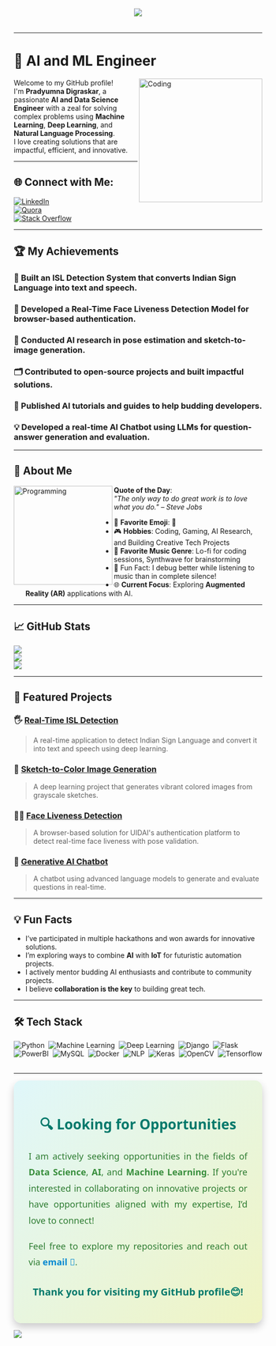 <h1 align="center">
    <img src="https://readme-typing-svg.herokuapp.com/?font=Righteous&size=35&center=true&vCenter=true&width=500&height=70&duration=4000&lines=Hi+There!+👋;+I'm+Pradyumna+Digraskar!;" />
</h1>

<p align="left"> <a href="https://twitter.com/" target="blank"><img src="https://img.shields.io/twitter/follow/?logo=twitter&style=for-the-badge" alt="" /></a> </p>

---

# 🌱 **AI and ML Engineer**  
<img align="right" alt="Coding" width="250" src="https://i.pinimg.com/originals/81/17/8b/81178b47a8598f0c81c4799f2cdd4057.gif">

Welcome to my GitHub profile!  
I'm **Pradyumna Digraskar**, a passionate **AI and Data Science Engineer** with a zeal for solving complex problems using **Machine Learning**, **Deep Learning**, and **Natural Language Processing**.  
I love creating solutions that are impactful, efficient, and innovative.

---

## 🌐 Connect with Me:

[![LinkedIn](https://img.shields.io/badge/LinkedIn-%230077B5.svg?logo=linkedin&logoColor=white)](www.linkedin.com/in/pradyumna-digraskar)  
[![Quora](https://img.shields.io/badge/Quora-%23B92B27.svg?logo=Quora&logoColor=white)](https://quora.com/profile/https://www.quora.com/profile/Pradyumna-Digraskar)  
[![Stack Overflow](https://img.shields.io/badge/-Stackoverflow-FE7A16?logo=stack-overflow&logoColor=white)](https://stackoverflow.com/users/https://stackoverflow.com/users/27253908/pradyumna-digraskar)

---

## 🏆 **My Achievements**
### 🥇 Built an **ISL Detection System** that converts Indian Sign Language into text and speech.  
### 🤖 Developed a **Real-Time Face Liveness Detection Model** for browser-based authentication.  
### 🧠 Conducted **AI research** in pose estimation and sketch-to-image generation.  
### 🗂 Contributed to **open-source projects** and built impactful solutions.  
### 📜 Published AI tutorials and guides to help budding developers.  
### 💡 Developed a real-time **AI Chatbot** using LLMs for question-answer generation and evaluation.  

---

## 🌌 **About Me**
<img align="left" width="200" alt="Programming" src="https://media.giphy.com/media/ZVik7pBtu9dNS/giphy.gif">

**Quote of the Day**:  
*"The only way to do great work is to love what you do." – Steve Jobs*  

- 🚀 **Favorite Emoji**: 🤖  
- 🎮 **Hobbies**: Coding, Gaming, AI Research, and Building Creative Tech Projects  
- 🎵 **Favorite Music Genre**: Lo-fi for coding sessions, Synthwave for brainstorming  
- 🌟 Fun Fact: I debug better while listening to music than in complete silence!  
- 🌐 **Current Focus**: Exploring **Augmented Reality (AR)** applications with AI.  

---

## 📈 **GitHub Stats**
![](https://github-readme-stats.vercel.app/api?username=pradyumnadigraskar&theme=dark&hide_border=false&include_all_commits=true&count_private=true)<br/>
![](https://github-readme-streak-stats.herokuapp.com/?user=pradyumnadigraskar&theme=dark&hide_border=false)<br/>
![](https://github-readme-stats.vercel.app/api/top-langs/?username=pradyumnadigraskar&theme=dark&hide_border=false&include_all_commits=true&count_private=true&layout=compact)

---

## 🌟 **Featured Projects**  
### 🖐 **[Real-Time ISL Detection](https://github.com/pradyumnadigraskar/isl-detection)**  
> A real-time application to detect Indian Sign Language and convert it into text and speech using deep learning.  

### 🎨 **[Sketch-to-Color Image Generation](https://github.com/pradyumnadigraskar/sketch-to-color)**  
> A deep learning project that generates vibrant colored images from grayscale sketches.  

### 🧑‍💻 **[Face Liveness Detection](https://github.com/pradyumnadigraskar/face-liveness)**  
> A browser-based solution for UIDAI's authentication platform to detect real-time face liveness with pose validation.  

### 🧠 **[Generative AI Chatbot](https://github.com/pradyumnadigraskar/ai-chatbot)**  
> A chatbot using advanced language models to generate and evaluate questions in real-time.

---

## 💡 **Fun Facts**
- I’ve participated in multiple hackathons and won awards for innovative solutions.  
- I’m exploring ways to combine **AI** with **IoT** for futuristic automation projects.  
- I actively mentor budding AI enthusiasts and contribute to community projects.  
- I believe **collaboration is the key** to building great tech.

---

## 🛠 **Tech Stack**
![Python](https://img.shields.io/badge/-Python-05122A?style=flat&logo=python)&nbsp;
![Machine Learning](https://img.shields.io/badge/-Machine%20Learning-05122A?style=flat&logo=machine-learning&logoColor=F7931E)&nbsp;
![Deep Learning](https://img.shields.io/badge/-Deep%20Learning-05122A?style=flat&logo=machine-learning&logoColor=F7931E)&nbsp;
![Django](https://img.shields.io/badge/-Django-05122A?style=flat&logo=django&logoColor=092E20)&nbsp;
![Flask](https://img.shields.io/badge/-Flask-05122A?style=flat&logo=flask)&nbsp;
![PowerBI](https://img.shields.io/badge/-PowerBI-05122A?style=flat&logo=powerbi&logoColor=F2C811)&nbsp;
![MySQL](https://img.shields.io/badge/-MySQL-05122A?style=flat&logo=mysql&logoColor=4479A1)&nbsp;
![Docker](https://img.shields.io/badge/-Docker-05122A?style=flat&logo=docker&logoColor=2496ED)&nbsp;
![NLP](https://img.shields.io/badge/-NLP-05122A?style=flat&logo=nvidia)&nbsp;
![Keras](https://img.shields.io/badge/-Keras-05122A?style=flat&logo=keras&logoColor=D00000)&nbsp;
![OpenCV](https://img.shields.io/badge/-OpenCV-05122A?style=flat&logo=opencv&logoColor=5C3EE8)&nbsp;
![Tensorflow](https://img.shields.io/badge/-Tensorflow-05122A?style=flat&logo=tensorflow&logoColor=FF6F00)&nbsp;

---

<div style="background: linear-gradient(135deg, #e0f7fa, #f0f4c3); border-radius: 15px; padding: 30px; font-family: 'Segoe UI', Tahoma, Geneva, Verdana, sans-serif; box-shadow: 0 8px 16px rgba(0, 0, 0, 0.2); max-width: 700px; margin: auto;">
    <h2 style="color: #00796b; text-align: center; font-size: 28px; margin-bottom: 20px;">
        🔍 Looking for Opportunities
    </h2>
    <p style="font-size: 18px; color: #2e7d32; text-align: justify; line-height: 1.8; margin-bottom: 20px;">
        I am actively seeking opportunities in the fields of <strong style="color: #388e3c;">Data Science</strong>, <strong style="color: #388e3c;">AI</strong>, and <strong style="color: #388e3c;">Machine Learning</strong>.  
        If you're interested in collaborating on innovative projects or have opportunities aligned with my expertise, I’d love to connect!
    </p>
    <p style="font-size: 18px; color: #2e7d32; text-align: justify; line-height: 1.8; margin-bottom: 30px;">
        Feel free to explore my repositories and reach out via <a href="mailto:pradyumnadigraskar11@gmail.com" style="color: #0288d1; text-decoration: none; font-weight: bold;">email 📧</a>.
    </p>
    <p style="font-size: 20px; color: #00796b; text-align: center; font-weight: bold;">
        Thank you for visiting my GitHub profile😊!
    </p>
</div>

[![](https://visitcount.itsvg.in/api?id=pradyumnadigraskar&icon=5&color=9)](https://visitcount.itsvg.in)
